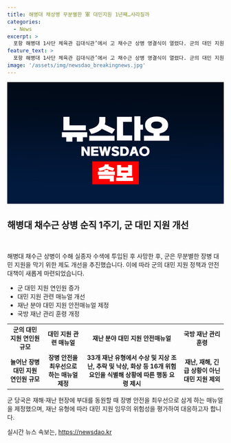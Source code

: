 ```yaml
---
title: 해병대 채상병 무분별한 軍 대민지원 1년째…사라질까
categories:
  - News
excerpt: >
  포항 해병대 1사단 체육관 김대식관’에서 고 채수근 상병 영결식이 열렸다. 군의 대민 지원이 증가하며 안전 관리에 대한 문제점이 대두되고 있다. 국방부는 안전매뉴얼을 제정하고 장병의 재해 현장 투입 시 안전 대책을 강화했다. 또한, 대민 지원 임무에 대한 위험성 평가와 간부, 병사로 편성된 지원팀 투입을 강화했다. 국방부는 재난, 재해, 긴급 상황이 아닌 경우 대민 지원을 제외할 계획이며, 지휘체계를 일원화하여 효율적인 대응을 모색하고 있다.
feature_text: >
  포항 해병대 1사단 체육관 김대식관’에서 고 채수근 상병 영결식이 열렸다. 군의 대민 지원이 증가하며 안전 관리에 대한 문제점이 대두되고 있다. 국방부는 안전매뉴얼을 제정하고 장병의 재해 현장 투입 시 안전 대책을 강화했다. 또한, 대민 지원 임무에 대한 위험성 평가와 간부, 병사로 편성된 지원팀 투입을 강화했다. 국방부는 재난, 재해, 긴급 상황이 아닌 경우 대민 지원을 제외할 계획이며, 지휘체계를 일원화하여 효율적인 대응을 모색하고 있다.
image: '/assets/img/newsdao_breakingnews.jpg'
---
```


<p><img src="/assets/img/newsdao_breakingnews.jpg" alt="firstkoreanews 속보" /></p>

<h2 data-ke-size="size26">해병대 채수근 상병 순직 1주기, 군 대민 지원 개선</h2>

<p data-ke-size="size16">&nbsp;</p>

<p>해병대 채수근 상병이 수해 실종자 수색에 투입된 후 사망한 후, 군은 무분별한 장병 대민 지원을 막기 위한 제도 개선을 추진했습니다. 이에 따라 군의 대민 지원 정책과 안전 대책이 새롭게 마련되었습니다.</p>

<ul>
  <li>군 대민 지원 연인원 증가</li>
  <li>대민 지원 관련 매뉴얼 개선</li>
  <li>재난 분야 대민 지원 안전매뉴얼 제정</li>
  <li>국방 재난 관리 훈령 개정</li>
</ul>

<table>
  <tr>
    <td style="text-align: center; height: 17px;"><b>군의 대민 지원 연인원 규모</b></td>
    <td style="text-align: center; height: 17px;"><b>대민 지원 관련 매뉴얼</b></td>
    <td style="text-align: center; height: 17px;"><b>재난 분야 대민 지원 안전매뉴얼</b></td>
    <td style="text-align: center; height: 17px;"><b>국방 재난 관리 훈령</b></td>
  </tr>
  <tr>
    <td style="text-align: center; height: 17px;"><b>늘어난 장병 대민 지원 연인원 규모</b></td>
    <td style="text-align: center; height: 17px;"><b>장병 안전을 최우선으로 하는 매뉴얼 제정</b></td>
    <td style="text-align: center; height: 17px;"><b>33개 재난 유형에서 수상 및 지상 조난, 추락 및 낙상, 화상 등 16개 위험 요인을 식별해 상황에 따른 행동 요령 제시</b></td>
    <td style="text-align: center; height: 17px;"><b>재난, 재해, 긴급 상황이 아닌 대민 지원 제외</b></td>
  </tr>
</table>

<p data-ke-size="size16">군 당국은 재해·재난 현장에 부대를 동원할 때 장병 안전을 최우선으로 삼게 하는 매뉴얼을 제정했으며, 재난 유형에 따라 대민 지원 임무의 위험성을 평가하여 대응하고자 합니다.</p>
실시간 뉴스 속보는, <a href="https://newsdao.kr" rel="dofollow">https://newsdao.kr</a>


